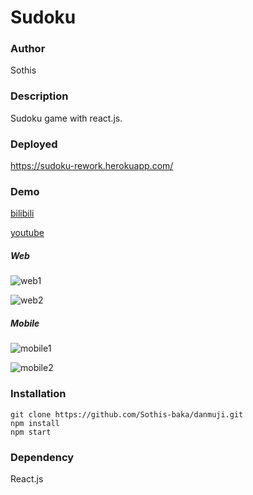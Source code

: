 # Sudoku

### Author

Sothis

### Description

Sudoku game with react.js.

### Deployed

https://sudoku-rework.herokuapp.com/

### Demo

[bilibili](https://www.bilibili.com/video/BV12f4y1P7Jq)

[youtube](https://youtu.be/uJ5xfBOzplY)

##### Web

![web1](https://raw.githubusercontent.com/Sothis-baka/sudoku/master/sources/mobile1.jpg)

![web2](https://raw.githubusercontent.com/Sothis-baka/sudoku/master/sources/web2.png)

##### Mobile

![mobile1](https://raw.githubusercontent.com/Sothis-baka/sudoku/master/sources/mobile1.jpg)

 ![mobile2](https://raw.githubusercontent.com/Sothis-baka/sudoku/master/sources/mobile2.jpg)

### Installation

```
git clone https://github.com/Sothis-baka/danmuji.git
npm install
npm start
```

### Dependency

React.js
